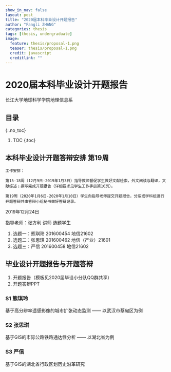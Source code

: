 ```yaml
---
show_in_nav: false
layout: post
title: "2020届本科毕业设计开题报告"
author: "Fangli ZHANG"
categories: thesis
tags: [thesis, undergraduate]
image:
  feature: thesis/proposal-1.png
  teaser: thesis/proposal-1.png
  credit: javascript
  creditlink: ""
---
```




# 2020届本科毕业设计开题报告

长江大学地球科学学院地理信息系

## 目录
{:.no_toc}
1. TOC
{:toc}


## 本科毕业设计开题答辩安排 第19周

```
工作安排：

第15-18周（12月9日-2019年1月3日）指导教师督促学生做好文献检索，外文阅读与翻译，文献综述；撰写完成开题报告（详细要求见学生工作手册第10页）。

第19周（2020年1月6日-2020年1月10日）学生向指导老师提交开题报告，分系或学科组进行开题答辩并由答辩小组秘书做好答辩记录。
```

2019年12月24日

指导老师：张方利 讲师
选题学生
1. 选题一：熊琪玲 201600454 地信21602
2. 选题二：张思琪 201600462 地信（产业）21601
3. 选题三：严信 201600458 地信21602

## 毕业设计开题报告与开题答辩
1. 开题报告（模板见2020届毕设小分队QQ群共享）
2. 开题答辩PPT

### S1 熊琪玲
基于高分辨率遥感影像的城市扩张动态监测 —— 以武汉市蔡甸区为例

### S2 张思琪
基于GIS的市际公路铁路通达性分析 —— 以湖北省为例

### S3 严信
基于GIS的湖北省行政区划历史沿革研究

